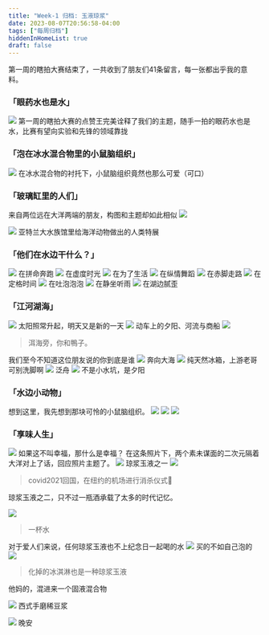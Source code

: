 ```yaml
---
title: "Week-1 归档: 玉液琼浆"
date: 2023-08-07T20:56:58-04:00
tags: ["每周归档"]
hiddenInHomeList: true
draft: false
---
```


第一周的瞎拍大赛结束了，一共收到了朋友们41条留言，每一张都出乎我的意料。

### 「眼药水也是水」
![](https://bu.dusays.com/2023/08/01/64c82e1d7efce.jpg)
第一周的瞎拍大赛的点赞王完美诠释了我们的主题，随手一拍的眼药水也是水，比赛有望向实验和先锋的领域靠拢

### 「泡在冰水混合物里的小鼠脑组织」
![](https://bu.dusays.com/2023/08/01/64c882dae2525.jpeg)
在冰水混合物的衬托下，小鼠脑组织竟然也那么可爱（可口）

### 「玻璃缸里的人们」
来自两位远在大洋两端的朋友，构图和主题却如此相似
![](https://bu.dusays.com/2023/08/01/64c82bf5547b9.jpeg)

![](https://bu.dusays.com/2023/08/02/64c9dd7f33beb.jpeg)
亚特兰大水族馆里给海洋动物做出的人类特展

### 「他们在水边干什么？」
![](https://bu.dusays.com/2023/08/01/64c8027faef69.jpeg)
在拼命奔跑
![](https://bu.dusays.com/2023/08/08/64d1b75f39289.jpg)
在虚度时光
![](https://bu.dusays.com/2023/08/01/64c88f484a554.jpeg)
在为了生活
![](https://bu.dusays.com/2023/08/01/64c877517c537.jpeg)
在纵情舞蹈
![](https://bu.dusays.com/2023/08/05/64ce28c9768ed.jpeg)
在赤脚走路
![](https://7bu.top/thumbnails/56bef18ac54fcf1bd1b83571b992d50f.png)
在定格时间
![](https://bu.dusays.com/2023/08/01/64c86ae2e1665.jpeg)
在吐泡泡泡
![](https://bu.dusays.com/2023/08/05/64cd2bc735217.jpeg)
在静坐听雨
![](https://bu.dusays.com/2023/08/05/64cd4cd47d1d3.jpeg)
在湖边腻歪


### 「江河湖海」
![](https://bu.dusays.com/2023/08/01/64c86dd3d0791.jpeg)
太阳照常升起，明天又是新的一天
![](https://bu.dusays.com/2023/08/02/64c9b7ff6e9be.jpeg)
动车上的夕阳、河流与商船
![](https://bu.dusays.com/2023/08/02/64c9e063269bb.jpeg)
> 洱海旁，你和鴨子。

我们至今不知道这位朋友说的你到底是谁
![](https://bu.dusays.com/2023/08/05/64cdc58d8239e.jpeg)
奔向大海
![](https://bu.dusays.com/2023/08/05/64cd2dd14d9a2.jpeg)
纯天然冰箱，上游老哥可别洗脚啊
![](https://bu.dusays.com/2023/08/05/64ce27cf3177c.jpeg)
泛舟
![](https://bu.dusays.com/2023/08/05/64cd2a5ec27dc.jpeg)
不是小水坑，是夕阳

### 「水边小动物」
想到这里，我先想到那块可怜的小鼠脑组织。
![](https://bu.dusays.com/2023/08/08/64d1b75d91090.jpg)
![](https://bu.dusays.com/2023/08/01/64c84bacc9bea.jpeg)
![](https://bu.dusays.com/2023/08/02/64c9b66b1ccdd.jpg)

### 「享味人生」
![](https://bu.dusays.com/2023/08/01/64c86424d1e89.jpeg)
如果这不叫幸福，那什么是幸福？
在这条照片下，两个素未谋面的二次元隔着大洋对上了话，回应照片主题了。
![](https://bu.dusays.com/2023/08/01/64c8f85ff3964.jpeg)
琼浆玉液之一
![](https://bu.dusays.com/2023/08/01/64c8e31d82a01.jpeg)
>covid2021回国，在纽约的机场进行消杀仪式🤣

琼浆玉液之二，只不过一瓶酒承载了太多的时代记忆。

![](https://bu.dusays.com/2023/08/03/64ca8064eb5b0.jpeg)
>一杯水

对于爱人们来说，任何琼浆玉液也不上纪念日一起喝的水
![](https://bu.dusays.com/2023/08/08/64d1b75f1a94e.jpeg)
买的不如自己泡的
![](https://bu.dusays.com/2023/08/01/64c90a0a4c96a.jpeg)
>化掉的冰淇淋也是一种琼浆玉液

他妈的，混进来一个固液混合物

![](https://bu.dusays.com/2023/08/05/64cdc40f49faf.jpeg)
西式手磨稀豆浆

![](https://bu.dusays.com/2023/08/07/64d113c857acf.jpeg)
晚安


